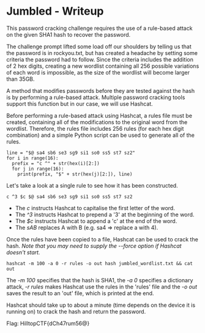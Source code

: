 # Jumbled - Writeup

This password cracking challenge requires the use of a rule-based attack on the given SHA1 hash to recover the password.

The challenge prompt lifted some load off our shoulders by telling us that the password is in rockyou.txt, but has created a headache by setting some criteria the password had to follow.
Since the criteria includes the addition of 2 hex digits, creating a new wordlist containing all 256 possible variations of each word is impossible, as the size of the wordlist will become larger than 35GB.

A method that modifies passwords before they are tested against the hash is by performing a rule-based attack.
Multiple password cracking tools support this function but in our case, we will use Hashcat.

Before performing a rule-based attack using Hashcat, a rules file must be created, containing all of the modifications to the original word from the wordlist.
Therefore, the rules file includes 256 rules (for each hex digit combination) and a simple Python script can be used to generate all of the rules.

```
line = "$@ sa4 sb6 se3 sg9 si1 so0 ss5 st7 sz2"
for i in range(16):
  prefix = "c ^" + str(hex(i)[2:])
  for j in range(16):
    print(prefix, "$" + str(hex(j)[2:]), line)
```

Let's take a look at a single rule to see how it has been constructed.

`c ^3 $c $@ sa4 sb6 se3 sg9 si1 so0 ss5 st7 sz2`

  - The *c* instructs Hashcat to capitalise the first letter of the word.
  - The *^3* instructs Hashcat to prepend a '3' at the beginning of the word.
  - The *$c* instructs Hashcat to append a 'c' at the end of the word.
  - The *sAB* replaces A with B (e.g. sa4 => replace a with 4).
  
Once the rules have been copied to a file, Hashcat can be used to crack the hash.
*Note that you may need to supply the --force option if Hashcat doesn't start.*

`hashcat -m 100 -a 0 -r rules -o out hash jumbled_wordlist.txt && cat out`

The *-m 100* specifies that the hash is SHA1, the *-a 0* specifies a dictionary attack, *-r rules* makes Hashcat use the rules in the 'rules' file and the *-o out* saves the result to an 'out' file, which is printed at the end.

Hashcat should take up to about a minute (time depends on the device it is running on) to crack the hash and return the password.

Flag: HilltopCTF{dCh47rum56@}

